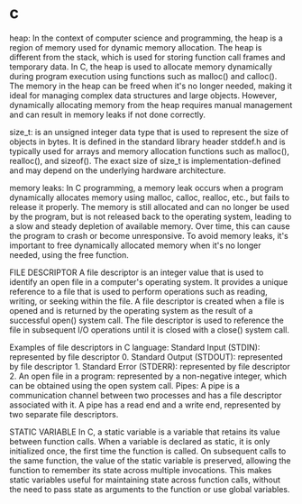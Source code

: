 # c

heap: In the context of computer science and programming, the heap is a region of memory used for dynamic memory allocation. 
The heap is different from the stack, which is used for storing function call frames and temporary data. 
In C, the heap is used to allocate memory dynamically during program execution using functions such as malloc() and calloc(). 
The memory in the heap can be freed when it's no longer needed, making it ideal for managing complex data structures and large objects. 
However, dynamically allocating memory from the heap requires manual management and can result in memory leaks if not done correctly.

size_t: is an unsigned integer data type that is used to represent the size of objects in bytes. 
It is defined in the standard library header stddef.h and is typically used for arrays and memory allocation functions such as malloc(), realloc(), and sizeof(). 
The exact size of size_t is implementation-defined and may depend on the underlying hardware architecture.

memory leaks: In C programming, a memory leak occurs when a program dynamically allocates memory using malloc, calloc, realloc, etc., but fails to release it properly. 
The memory is still allocated and can no longer be used by the program, but is not released back to the operating system, 
leading to a slow and steady depletion of available memory. 
Over time, this can cause the program to crash or become unresponsive. 
To avoid memory leaks, it's important to free dynamically allocated memory when it's no longer needed, using the free function.

FILE DESCRIPTOR
A file descriptor is an integer value that is used to identify an open file in a computer's operating system. 
It provides a unique reference to a file that is used to perform operations such as reading, writing, or seeking within the file. 
A file descriptor is created when a file is opened and is returned by the operating system as the result of a successful open() system call. 
The file descriptor is used to reference the file in subsequent I/O operations until it is closed with a close() system call.

Examples of file descriptors in C language:
Standard Input (STDIN): represented by file descriptor 0.
Standard Output (STDOUT): represented by file descriptor 1.
Standard Error (STDERR): represented by file descriptor 2.
An open file in a program: represented by a non-negative integer, which can be obtained using the open system call.
Pipes: A pipe is a communication channel between two processes and has a file descriptor associated with it. A pipe has a read end and a write end, represented by two separate file descriptors.

STATIC VARIABLE
In C, a static variable is a variable that retains its value between function calls. 
When a variable is declared as static, it is only initialized once, the first time the function is called. 
On subsequent calls to the same function, the value of the static variable is preserved, allowing the function to remember its state across multiple invocations. 
This makes static variables useful for maintaining state across function calls, without the need to pass state as arguments to the function or use global variables.
